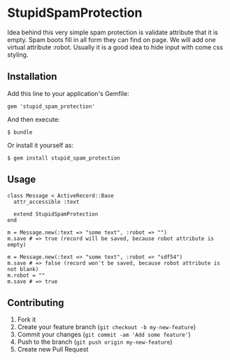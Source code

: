 # StupidSpamProtection

Idea behind this very simple spam protection is validate attribute that it is empty.
Spam boots fill in all form they can find on page. We will add one virtual attribute :robot.
Usually it is a good idea to hide input with come css styling.

## Installation

Add this line to your application's Gemfile:

    gem 'stupid_spam_protection'

And then execute:

    $ bundle

Or install it yourself as:

    $ gem install stupid_spam_protection

## Usage

    class Message < ActiveRecord::Base
      attr_accessible :text

      extend StupidSpamProtection
    end

    m = Message.new(:text => "some text", :robot => "")
    m.save # => true (record will be saved, because robot attribute is empty)

    m = Message.new(:text => "some text", :robot => "sdf54")
    m.save # => false (record won't be saved, because robot attribute is not blank)
    m.robot = ""
    m.save # => true

## Contributing

1. Fork it
2. Create your feature branch (`git checkout -b my-new-feature`)
3. Commit your changes (`git commit -am 'Add some feature'`)
4. Push to the branch (`git push origin my-new-feature`)
5. Create new Pull Request
